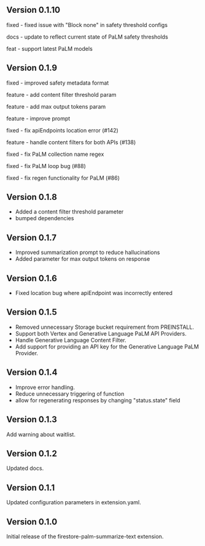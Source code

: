 ## Version 0.1.10

fixed - fixed issue with "Block none" in safety threshold configs

docs - update to reflect current state of PaLM safety thresholds

feat - support latest PaLM models

## Version 0.1.9

fixed - improved safety metadata format

feature - add content filter threshold param

feature - add max output tokens param

feature - improve prompt

fixed - fix apiEndpoints location error (#142)

feature - handle content filters for both APIs (#138)

fixed - fix PaLM collection name regex

fixed - fix PaLM loop bug (#88)

fixed - fix regen functionality for PaLM (#86)

## Version 0.1.8

- Added a content filter threshold parameter
- bumped dependencies

## Version 0.1.7

- Improved summarization prompt to reduce hallucinations
- Added parameter for max output tokens on response

## Version 0.1.6

- Fixed location bug where apiEndpoint was incorrectly entered

## Version 0.1.5

- Removed unnecessary Storage bucket requirement from PREINSTALL.
- Support both Vertex and Generative Language PaLM API Providers.
- Handle Generative Language Content Filter.
- Add support for providing an API key for the Generative Language PaLM Provider.

## Version 0.1.4

- Improve error handling.
- Reduce unnecessary triggering of function
- allow for regenerating responses by changing "status.state" field

## Version 0.1.3

Add warning about waitlist.

## Version 0.1.2

Updated docs.

## Version 0.1.1

Updated configuration parameters in extension.yaml.

## Version 0.1.0

Initial release of the firestore-palm-summarize-text extension.
